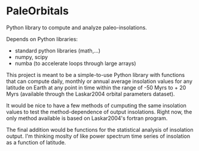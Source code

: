 # PaleOrbitals
Python library to compute and analyze paleo-insolations.

Depends on Python libraries:
  - standard python libraries (math,...)
  - numpy, scipy
  - numba (to accelerate loops through large arrays)

This project is meant to be a simple-to-use Python library with functions
that can compute daily, monthly or annual average insolation values for any
latitude on Earth at any point in time within the range of -50 Myrs to + 20 Myrs
(available through the Laskar2004 orbital parameters dataset).

It would be nice to have a few methods of cumputing the same insolation values
to test the method-dependence of output insolations. Right now, the only method
available is based on Laskar2004's fortran program.

The final addition would be functions for the statistical analysis of insolation
output. I'm thinking moslty of like power spectrum time series of insolation as a
function of latitude.


